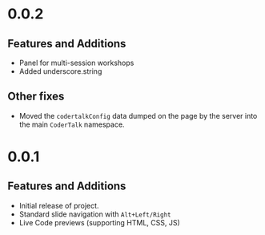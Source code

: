 # 0.0.2

## Features and Additions

* Panel for multi-session workshops 
* Added underscore.string

## Other fixes

* Moved the `codertalkConfig` data dumped on the page by the server into the main `CoderTalk` namespace.

# 0.0.1

## Features and Additions

* Initial release of project.
* Standard slide navigation with `Alt+Left/Right`
* Live Code previews (supporting HTML, CSS, JS)